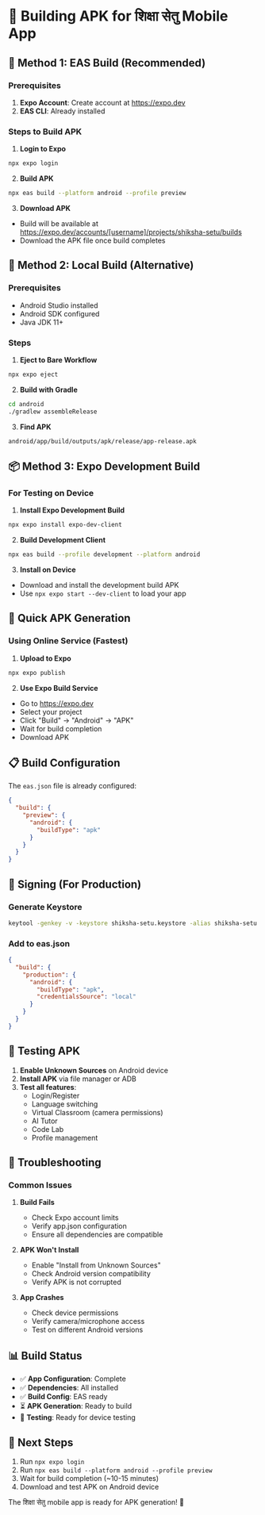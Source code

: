 # 📱 Building APK for शिक्षा सेतु Mobile App

## 🚀 Method 1: EAS Build (Recommended)

### Prerequisites
1. **Expo Account**: Create account at https://expo.dev
2. **EAS CLI**: Already installed

### Steps to Build APK

1. **Login to Expo**
```bash
npx expo login
```

2. **Build APK**
```bash
npx eas build --platform android --profile preview
```

3. **Download APK**
- Build will be available at https://expo.dev/accounts/[username]/projects/shiksha-setu/builds
- Download the APK file once build completes

## 🔧 Method 2: Local Build (Alternative)

### Prerequisites
- Android Studio installed
- Android SDK configured
- Java JDK 11+

### Steps

1. **Eject to Bare Workflow**
```bash
npx expo eject
```

2. **Build with Gradle**
```bash
cd android
./gradlew assembleRelease
```

3. **Find APK**
```
android/app/build/outputs/apk/release/app-release.apk
```

## 📦 Method 3: Expo Development Build

### For Testing on Device

1. **Install Expo Development Build**
```bash
npx expo install expo-dev-client
```

2. **Build Development Client**
```bash
npx eas build --profile development --platform android
```

3. **Install on Device**
- Download and install the development build APK
- Use `npx expo start --dev-client` to load your app

## 🎯 Quick APK Generation

### Using Online Service (Fastest)

1. **Upload to Expo**
```bash
npx expo publish
```

2. **Use Expo Build Service**
- Go to https://expo.dev
- Select your project
- Click "Build" → "Android" → "APK"
- Wait for build completion
- Download APK

## 📋 Build Configuration

The `eas.json` file is already configured:

```json
{
  "build": {
    "preview": {
      "android": {
        "buildType": "apk"
      }
    }
  }
}
```

## 🔐 Signing (For Production)

### Generate Keystore
```bash
keytool -genkey -v -keystore shiksha-setu.keystore -alias shiksha-setu -keyalg RSA -keysize 2048 -validity 10000
```

### Add to eas.json
```json
{
  "build": {
    "production": {
      "android": {
        "buildType": "apk",
        "credentialsSource": "local"
      }
    }
  }
}
```

## 📱 Testing APK

1. **Enable Unknown Sources** on Android device
2. **Install APK** via file manager or ADB
3. **Test all features**:
   - Login/Register
   - Language switching
   - Virtual Classroom (camera permissions)
   - AI Tutor
   - Code Lab
   - Profile management

## 🚨 Troubleshooting

### Common Issues

1. **Build Fails**
   - Check Expo account limits
   - Verify app.json configuration
   - Ensure all dependencies are compatible

2. **APK Won't Install**
   - Enable "Install from Unknown Sources"
   - Check Android version compatibility
   - Verify APK is not corrupted

3. **App Crashes**
   - Check device permissions
   - Verify camera/microphone access
   - Test on different Android versions

## 📊 Build Status

- ✅ **App Configuration**: Complete
- ✅ **Dependencies**: All installed
- ✅ **Build Config**: EAS ready
- ⏳ **APK Generation**: Ready to build
- 📱 **Testing**: Ready for device testing

## 🎯 Next Steps

1. Run `npx expo login`
2. Run `npx eas build --platform android --profile preview`
3. Wait for build completion (~10-15 minutes)
4. Download and test APK on Android device

The शिक्षा सेतु mobile app is ready for APK generation! 🚀